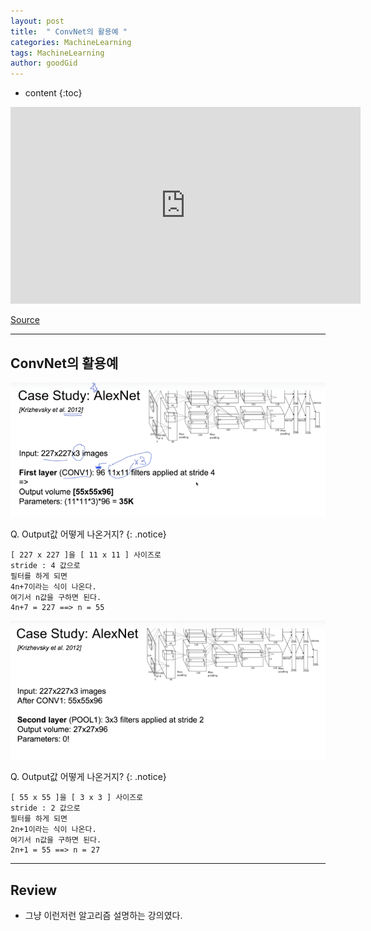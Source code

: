 ```yaml
---
layout: post
title:  " ConvNet의 활용예 "
categories: MachineLearning
tags: MachineLearning
author: goodGid
---
```

* content
{:toc}


<iframe width="560" height="315" src="https://www.youtube.com/embed/KbNbWTnlYXs" frameborder="0" allow="autoplay; encrypted-media" allowfullscreen></iframe>

[Source](https://github.com/nlintz/TensorFlow-Tutorials)

---

## ConvNet의 활용예


![](/assets/img/machine_learning/ML_11_4_1.png)

 

Q. Output값 어떻게 나온거지?
{: .notice}

```
[ 227 x 227 ]을 [ 11 x 11 ] 사이즈로 
stride : 4 값으로 
필터를 하게 되면
4n+7이라는 식이 나온다.
여기서 n값을 구하면 된다.
4n+7 = 227 ==> n = 55
```


![](/assets/img/machine_learning/ML_11_4_2.png)

 


Q. Output값 어떻게 나온거지?
{: .notice}

```
[ 55 x 55 ]을 [ 3 x 3 ] 사이즈로 
stride : 2 값으로 
필터를 하게 되면
2n+1이라는 식이 나온다.
여기서 n값을 구하면 된다.
2n+1 = 55 ==> n = 27
```

---

## Review

* 그냥 이런저런 알고리즘 설명하는 강의였다.